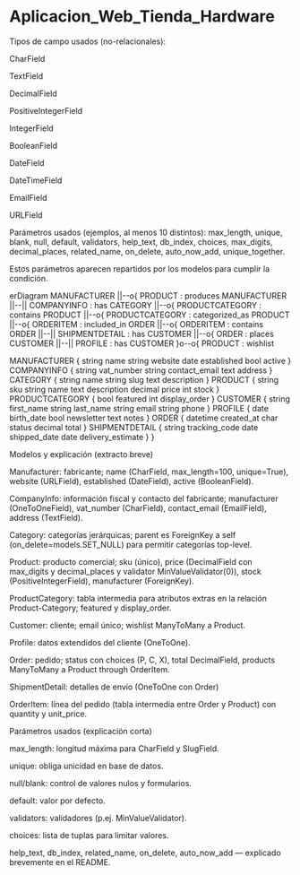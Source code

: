 # Aplicacion_Web_Tienda_Hardware
Tipos de campo usados (no-relacionales):

CharField

TextField

DecimalField

PositiveIntegerField

IntegerField

BooleanField

DateField

DateTimeField

EmailField

URLField

Parámetros usados (ejemplos, al menos 10 distintos): max_length, unique, blank, null, default, validators, help_text, db_index, choices, max_digits, decimal_places, related_name, on_delete, auto_now_add, unique_together.

Estos parámetros aparecen repartidos por los modelos para cumplir la condición.

erDiagram
MANUFACTURER ||--o{ PRODUCT : produces
MANUFACTURER ||--|| COMPANYINFO : has
CATEGORY ||--o{ PRODUCTCATEGORY : contains
PRODUCT ||--o{ PRODUCTCATEGORY : categorized_as
PRODUCT ||--o{ ORDERITEM : included_in
ORDER ||--o{ ORDERITEM : contains
ORDER ||--|| SHIPMENTDETAIL : has
CUSTOMER ||--o{ ORDER : places
CUSTOMER ||--|| PROFILE : has
CUSTOMER }o--o{ PRODUCT : wishlist


MANUFACTURER {
string name
string website
date established
bool active
}
COMPANYINFO {
string vat_number
string contact_email
text address
}
CATEGORY {
string name
string slug
text description
}
PRODUCT {
string sku
string name
text description
decimal price
int stock
}
PRODUCTCATEGORY {
bool featured
int display_order
}
CUSTOMER {
string first_name
string last_name
string email
string phone
}
PROFILE {
date birth_date
bool newsletter
text notes
}
ORDER {
datetime created_at
char status
decimal total
}
SHIPMENTDETAIL {
string tracking_code
date shipped_date
date delivery_estimate
}
}

Modelos y explicación (extracto breve)

Manufacturer: fabricante; name (CharField, max_length=100, unique=True), website (URLField), established (DateField), active (BooleanField).

CompanyInfo: información fiscal y contacto del fabricante; manufacturer (OneToOneField), vat_number (CharField), contact_email (EmailField), address (TextField).

Category: categorías jerárquicas; parent es ForeignKey a self (on_delete=models.SET_NULL) para permitir categorías top-level.

Product: producto comercial; sku (único), price (DecimalField con max_digits y decimal_places y validator MinValueValidator(0)), stock (PositiveIntegerField), manufacturer (ForeignKey).

ProductCategory: tabla intermedia para atributos extras en la relación Product-Category; featured y display_order.

Customer: cliente; email único; wishlist ManyToMany a Product.

Profile: datos extendidos del cliente (OneToOne).

Order: pedido; status con choices (P, C, X), total DecimalField, products ManyToMany a Product through OrderItem.

ShipmentDetail: detalles de envío (OneToOne con Order)

OrderItem: línea del pedido (tabla intermedia entre Order y Product) con quantity y unit_price.

Parámetros usados (explicación corta)

max_length: longitud máxima para CharField y SlugField.

unique: obliga unicidad en base de datos.

null/blank: control de valores nulos y formularios.

default: valor por defecto.

validators: validadores (p.ej. MinValueValidator).

choices: lista de tuplas para limitar valores.

help_text, db_index, related_name, on_delete, auto_now_add — explicado brevemente en el README.
